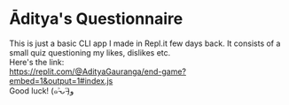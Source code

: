 # Āditya's Questionnaire

This is just a basic CLI app I made in Repl.it few days back. It consists of a small quiz questioning my likes, dislikes etc. <br> 
Here's the link: <br>
https://replit.com/@AdityaGauranga/end-game?embed=1&output=1#index.js <br>
Good luck! (๑˃̵ᴗ˂̵)و
